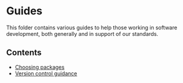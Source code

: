 # Guides

This folder contains various guides to help those working in software development, both generally and in support of our standards.

## Contents

- [Choosing packages](choosing_packages.md)
- [Version control guidance](version_control_guidance.md)
